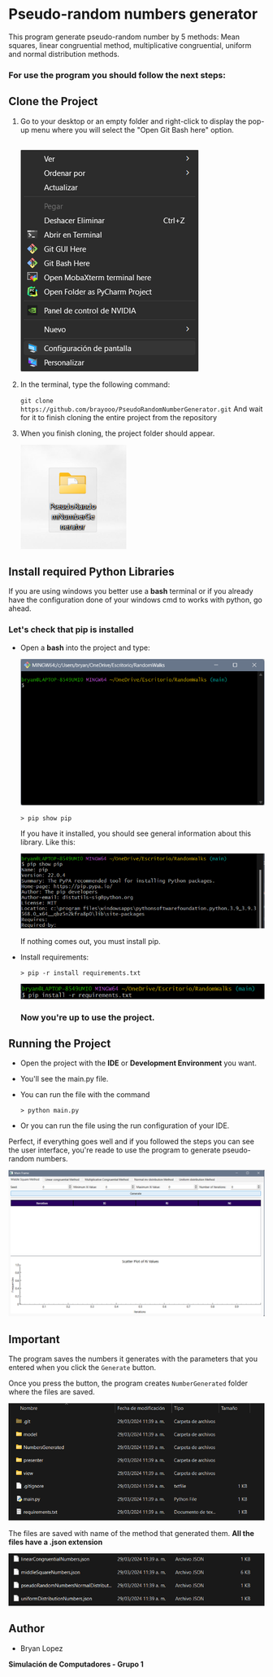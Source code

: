 # Pseudo-random numbers generator

This program generate pseudo-random number by 5 methods: Mean squares, linear congruential method,
multiplicative congruential, uniform and normal distribution methods. 

### For use the program you should follow the next steps:
## Clone the Project

1. Go to your desktop or an empty folder and right-click to display the pop-up 
   menu where you will select the "Open Git Bash here" option. 
    </br>
    </br>

    ![Pop-up](assets/gitBash.png)


2. In the terminal, type the following command:

    `git clone https://github.com/brayooo/PseudoRandomNumberGenerator.git`
    And wait for it to finish cloning the entire project from the repository


3. When you finish cloning, the project folder should appear.

    ![Folder1](assets/folder.png)

## Install required Python Libraries

If you are using windows you better use a **bash** terminal or if
you already have the configuration done of your windows cmd to works
with python, go ahead.

### Let's check that pip is installed
- Open a **bash** into the project and type:

    ![bash2](assets/bash2.png)

      > pip show pip
    
    If you have it installed, you should see general information about this library. Like this:
    
    ![bash3](assets/bash3.png)

    If nothing comes out, you must install pip.

    
- Install requirements:

      > pip -r install requirements.txt
    
    ![bash4](assets/bash4.png)
    
    ### Now you're up to use the project.

## Running the Project

- Open the project with the **IDE** or **Development Environment** you want.
- You'll see the main.py file.
- You can run the file with the command
      
      > python main.py


- Or you can run the file using the run configuration of your IDE.

Perfect, if everything goes well and if you followed the steps you can see the user interface,
you're reade to use the program to generate pseudo-random numbers.

          
![interface](assets/interface.png)

## Important

The program saves the numbers it generates with the parameters that you entered when you click the `Generate` button.

Once you press the button, the program creates `NumberGenerated` folder where the files are saved.

![folders](assets/NumbersFolders.png)

The files are saved with name of the method that generated them. **All the files have a .json extension**

![files](assets/filesG.png)

## Author

- Bryan Lopez

**Simulación de Computadores - Grupo 1**